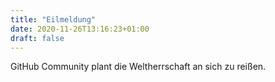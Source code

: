 ```yaml
---
title: "Eilmeldung"
date: 2020-11-26T13:16:23+01:00
draft: false
---
```


GitHub Community plant die Weltherrschaft an sich zu reißen.
